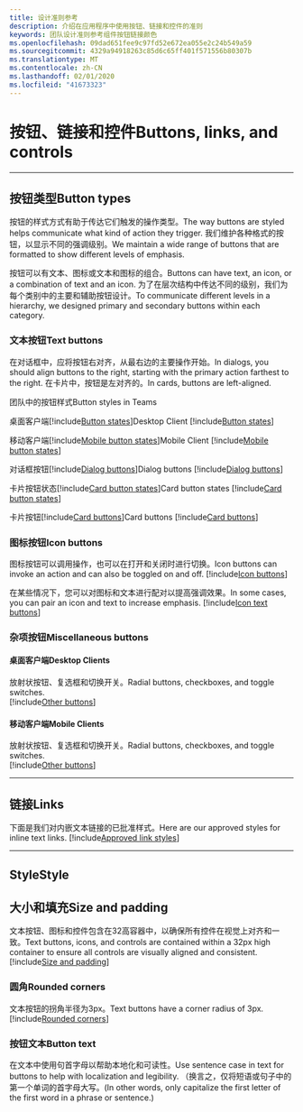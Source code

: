 ```yaml
---
title: 设计准则参考
description: 介绍在应用程序中使用按钮、链接和控件的准则
keywords: 团队设计准则参考组件按钮链接颜色
ms.openlocfilehash: 09dad651fee9c97fd52e672ea055e2c24b549a59
ms.sourcegitcommit: 4329a94918263c85d6c65ff401f571556b80307b
ms.translationtype: MT
ms.contentlocale: zh-CN
ms.lasthandoff: 02/01/2020
ms.locfileid: "41673323"
---
```

# <a name="buttons-links-and-controls"></a><span data-ttu-id="75819-104">按钮、链接和控件</span><span class="sxs-lookup"><span data-stu-id="75819-104">Buttons, links, and controls</span></span>

---

## <a name="button-types"></a><span data-ttu-id="75819-105">按钮类型</span><span class="sxs-lookup"><span data-stu-id="75819-105">Button types</span></span>

<span data-ttu-id="75819-106">按钮的样式方式有助于传达它们触发的操作类型。</span><span class="sxs-lookup"><span data-stu-id="75819-106">The way buttons are styled helps communicate what kind of action they trigger.</span></span> <span data-ttu-id="75819-107">我们维护各种格式的按钮，以显示不同的强调级别。</span><span class="sxs-lookup"><span data-stu-id="75819-107">We maintain a wide range of buttons that are formatted to show different levels of emphasis.</span></span>

<span data-ttu-id="75819-108">按钮可以有文本、图标或文本和图标的组合。</span><span class="sxs-lookup"><span data-stu-id="75819-108">Buttons can have text, an icon, or a combination of text and an icon.</span></span> <span data-ttu-id="75819-109">为了在层次结构中传达不同的级别，我们为每个类别中的主要和辅助按钮设计。</span><span class="sxs-lookup"><span data-stu-id="75819-109">To communicate different levels in a hierarchy, we designed primary and secondary buttons within each category.</span></span>

### <a name="text-buttons"></a><span data-ttu-id="75819-110">文本按钮</span><span class="sxs-lookup"><span data-stu-id="75819-110">Text buttons</span></span>

<span data-ttu-id="75819-111">在对话框中，应将按钮右对齐，从最右边的主要操作开始。</span><span class="sxs-lookup"><span data-stu-id="75819-111">In dialogs, you should align buttons to the right, starting with the primary action farthest to the right.</span></span> <span data-ttu-id="75819-112">在卡片中，按钮是左对齐的。</span><span class="sxs-lookup"><span data-stu-id="75819-112">In cards, buttons are left-aligned.</span></span>

<span data-ttu-id="75819-113">团队中的按钮样式</span><span class="sxs-lookup"><span data-stu-id="75819-113">Button styles in Teams</span></span>

<span data-ttu-id="75819-114">桌面客户端[!include[Button states](~/includes/design/buttons-image-states.html)]</span><span class="sxs-lookup"><span data-stu-id="75819-114">Desktop Client [!include[Button states](~/includes/design/buttons-image-states.html)]</span></span>

<span data-ttu-id="75819-115">移动客户端[!include[Mobile button states](~/includes/design/buttons-mobile-image-states.html)]</span><span class="sxs-lookup"><span data-stu-id="75819-115">Mobile Client [!include[Mobile button states](~/includes/design/buttons-mobile-image-states.html)]</span></span>

<span data-ttu-id="75819-116">对话框按钮[!include[Dialog buttons](~/includes/design/buttons-image-dialog.html)]</span><span class="sxs-lookup"><span data-stu-id="75819-116">Dialog buttons [!include[Dialog buttons](~/includes/design/buttons-image-dialog.html)]</span></span>

<span data-ttu-id="75819-117">卡片按钮状态[!include[Card button states](~/includes/design/buttons-image-cardstates.html)]</span><span class="sxs-lookup"><span data-stu-id="75819-117">Card button states [!include[Card button states](~/includes/design/buttons-image-cardstates.html)]</span></span>

<span data-ttu-id="75819-118">卡片按钮[!include[Card buttons](~/includes/design/buttons-image-card.html)]</span><span class="sxs-lookup"><span data-stu-id="75819-118">Card buttons [!include[Card buttons](~/includes/design/buttons-image-card.html)]</span></span>

### <a name="icon-buttons"></a><span data-ttu-id="75819-119">图标按钮</span><span class="sxs-lookup"><span data-stu-id="75819-119">Icon buttons</span></span>

<span data-ttu-id="75819-120">图标按钮可以调用操作，也可以在打开和关闭时进行切换。</span><span class="sxs-lookup"><span data-stu-id="75819-120">Icon buttons can invoke an action and can also be toggled on and off.</span></span>
[!include[Icon buttons](~/includes/design/buttons-image-icon.html)]

<span data-ttu-id="75819-121">在某些情况下，您可以对图标和文本进行配对以提高强调效果。</span><span class="sxs-lookup"><span data-stu-id="75819-121">In some cases, you can pair an icon and text to increase emphasis.</span></span>
[!include[Icon text buttons](~/includes/design/buttons-image-icontext.html)]

### <a name="miscellaneous-buttons"></a><span data-ttu-id="75819-122">杂项按钮</span><span class="sxs-lookup"><span data-stu-id="75819-122">Miscellaneous buttons</span></span>

#### <a name="desktop-clients"></a><span data-ttu-id="75819-123">桌面客户端</span><span class="sxs-lookup"><span data-stu-id="75819-123">Desktop Clients</span></span>
<span data-ttu-id="75819-124">放射状按钮、复选框和切换开关。</span><span class="sxs-lookup"><span data-stu-id="75819-124">Radial buttons, checkboxes, and toggle switches.</span></span><br/>
[!include[Other buttons](~/includes/design/buttons-image-others.html)]

#### <a name="mobile-clients"></a><span data-ttu-id="75819-125">移动客户端</span><span class="sxs-lookup"><span data-stu-id="75819-125">Mobile Clients</span></span>
<span data-ttu-id="75819-126">放射状按钮、复选框和切换开关。</span><span class="sxs-lookup"><span data-stu-id="75819-126">Radial buttons, checkboxes, and toggle switches.</span></span><br/>
[!include[Other buttons](~/includes/design/buttons-image-mobile-others.html)]

---

## <a name="links"></a><span data-ttu-id="75819-127">链接</span><span class="sxs-lookup"><span data-stu-id="75819-127">Links</span></span>

<span data-ttu-id="75819-128">下面是我们对内嵌文本链接的已批准样式。</span><span class="sxs-lookup"><span data-stu-id="75819-128">Here are our approved styles for inline text links.</span></span>
[!include[Approved link styles](~/includes/design/links-image-text.html)]

---

## <a name="style"></a><span data-ttu-id="75819-129">Style</span><span class="sxs-lookup"><span data-stu-id="75819-129">Style</span></span>

## <a name="size-and-padding"></a><span data-ttu-id="75819-130">大小和填充</span><span class="sxs-lookup"><span data-stu-id="75819-130">Size and padding</span></span>

<span data-ttu-id="75819-131">文本按钮、图标和控件包含在32高容器中，以确保所有控件在视觉上对齐和一致。</span><span class="sxs-lookup"><span data-stu-id="75819-131">Text buttons, icons, and controls are contained within a 32px high container to ensure all controls are visually aligned and consistent.</span></span>
[!include[Size and padding](~/includes/design/style-image-size.html)]

### <a name="rounded-corners"></a><span data-ttu-id="75819-132">圆角</span><span class="sxs-lookup"><span data-stu-id="75819-132">Rounded corners</span></span>

<span data-ttu-id="75819-133">文本按钮的拐角半径为3px。</span><span class="sxs-lookup"><span data-stu-id="75819-133">Text buttons have a corner radius of 3px.</span></span>
[!include[Rounded corners](~/includes/design/style-image-corners.html)]

### <a name="button-text"></a><span data-ttu-id="75819-134">按钮文本</span><span class="sxs-lookup"><span data-stu-id="75819-134">Button text</span></span>

<span data-ttu-id="75819-135">在文本中使用句首字母以帮助本地化和可读性。</span><span class="sxs-lookup"><span data-stu-id="75819-135">Use sentence case in text for buttons to help with localization and legibility.</span></span> <span data-ttu-id="75819-136">（换言之，仅将短语或句子中的第一个单词的首字母大写。</span><span class="sxs-lookup"><span data-stu-id="75819-136">(In other words, only capitalize the first letter of the first word in a phrase or sentence.)</span></span>
